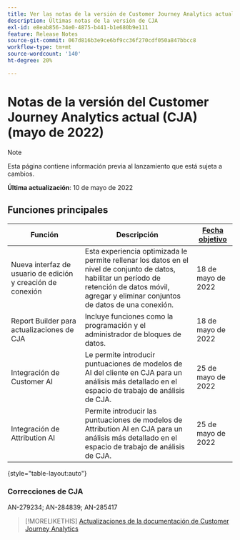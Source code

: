 ```yaml
---
title: Ver las notas de la versión de Customer Journey Analytics actuales
description: Últimas notas de la versión de CJA
exl-id: e8eab856-34e0-4875-b441-b1e680b9e111
feature: Release Notes
source-git-commit: 067d816b3e9ce6bf9cc36f270cdf050a847bbcc8
workflow-type: tm+mt
source-wordcount: '140'
ht-degree: 20%

---
```


# Notas de la versión del Customer Journey Analytics actual (CJA) (mayo de 2022)

>[!NOTE]
>
>Esta página contiene información previa al lanzamiento que está sujeta a cambios.

**Última actualización**: 10 de mayo de 2022

## Funciones principales

| Función | Descripción | [Fecha objetivo](/help/release-notes/releases.md) |
| ----------- | ---------- | ----- |
| Nueva interfaz de usuario de edición y creación de conexión | Esta experiencia optimizada le permite rellenar los datos en el nivel de conjunto de datos, habilitar un período de retención de datos móvil, agregar y eliminar conjuntos de datos de una conexión. | 18 de mayo de 2022 |
| Report Builder para actualizaciones de CJA | Incluye funciones como la programación y el administrador de bloques de datos. | 18 de mayo de 2022 |
| Integración de Customer AI | Le permite introducir puntuaciones de modelos de AI del cliente en CJA para un análisis más detallado en el espacio de trabajo de análisis de CJA. | 25 de mayo de 2022 |
| Integración de Attribution AI | Permite introducir las puntuaciones de modelos de Attribution AI en CJA para un análisis más detallado en el espacio de trabajo de análisis de CJA. | 25 de mayo de 2022 |

{style=&quot;table-layout:auto&quot;}

### Correcciones de CJA

AN-279234; AN-284839; AN-285417

>[!MORELIKETHIS]
>[Actualizaciones de la documentación de Customer Journey Analytics](/help/release-notes/doc-changes.md)
